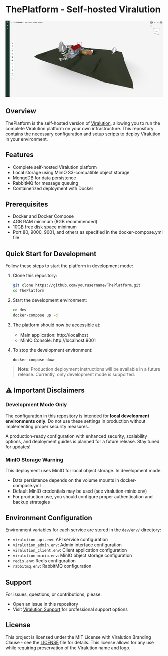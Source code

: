 # ThePlatform - Self-hosted Viralution

<p align="center">
  <img src="assets/app.png" alt="Viralution Platform Screenshot" width="800">
</p>

## Overview

ThePlatform is the self-hosted version of [Viralution](https://viralution.io/), allowing you to run the complete Viralution platform on your own infrastructure. This repository contains the necessary configuration and setup scripts to deploy Viralution in your environment.

## Features

- Complete self-hosted Viralution platform
- Local storage using MinIO S3-compatible object storage
- MongoDB for data persistence
- RabbitMQ for message queuing
- Containerized deployment with Docker

## Prerequisites

- Docker and Docker Compose
- 4GB RAM minimum (8GB recommended)
- 10GB free disk space minimum
- Port 80, 9000, 9001, and others as specified in the docker-compose.yml file

## Quick Start for Development

Follow these steps to start the platform in development mode:

1. Clone this repository:
   ```bash
   git clone https://github.com/yourusername/ThePlatform.git
   cd ThePlatform
   ```

2. Start the development environment:
   ```bash
   cd dev
   docker-compose up -d
   ```

3. The platform should now be accessible at:
   - Main application: http://localhost
   - MinIO Console: http://localhost:9001

4. To stop the development environment:
   ```bash
   docker-compose down
   ```

> **Note:** Production deployment instructions will be available in a future release. Currently, only development mode is supported.

## ⚠️ Important Disclaimers

### Development Mode Only

The configuration in this repository is intended for **local development environments only**. Do not use these settings in production without implementing proper security measures.

A production-ready configuration with enhanced security, scalability options, and deployment guides is planned for a future release. Stay tuned for updates!

### MinIO Storage Warning

This deployment uses MinIO for local object storage. In development mode:
- Data persistence depends on the volume mounts in docker-compose.yml
- Default MinIO credentials may be used (see viralution-minio.env)
- For production use, you should configure proper authentication and backup strategies

## Environment Configuration

Environment variables for each service are stored in the `dev/env/` directory:
- `viralution_api.env`: API service configuration
- `viralution_admin.env`: Admin interface configuration
- `viralution_client.env`: Client application configuration
- `viralution-minio.env`: MinIO object storage configuration
- `redis.env`: Redis configuration
- `rabbitmq.env`: RabbitMQ configuration

## Support

For issues, questions, or contributions, please:
- Open an issue in this repository
- Visit [Viralution Support](https://viralution.io/support) for professional support options

## License

This project is licensed under the MIT License with Viralution Branding Clause - see the [LICENSE](LICENSE) file for details. This license allows for any use while requiring preservation of the Viralution name and logo. 
